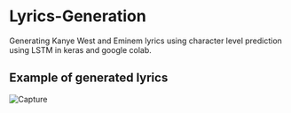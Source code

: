 # Lyrics-Generation
Generating Kanye West and Eminem lyrics using character level prediction using LSTM in keras and google colab.
## Example of generated lyrics
![Capture](https://user-images.githubusercontent.com/11677592/56098283-8c5ae180-5f1c-11e9-872b-7771ac733843.JPG)
